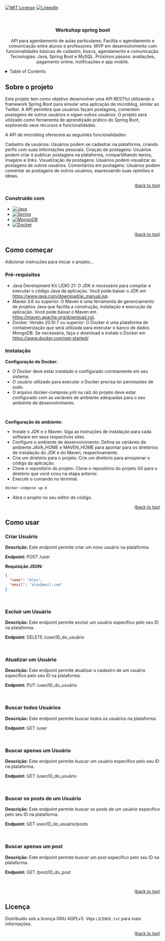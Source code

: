 <a name="readme-top"></a>

<!-- PROJECT SHIELDS -->
<!--
*** I'm using markdown "reference style" links for readability.
*** Reference links are enclosed in brackets [ ] instead of parentheses ( ).
*** See the bottom of this document for the declaration of the reference variables
*** for contributors-url, forks-url, etc. This is an optional, concise syntax you may use.
*** https://www.markdownguide.org/basic-syntax/#reference-style-links
-->

[![MIT License][license-shield]][license-url]
[![LinkedIn][linkedin-shield]][linkedin-url]



<!-- PROJECT LOGO -->
<br />
<div align="center">  

<h3 align="center">Workshop spring boot</h3>

  <p align="center">
    API para agendamento de aulas particulares. Facilita o agendamento e comunicação entre alunos e professores. MVP em desenvolvimento com funcionalidades básicas de cadastro, busca, agendamento e comunicação. Tecnologias: Java, Spring Boot e MySQL. Próximos passos: avaliações, pagamento online, notificações e app mobile.
    <br />
    <!-- <a href="https://github.com/github_username/repo_name"><strong>Explore the docs »</strong></a>
    <br />
    <br />
    <a href="https://github.com/github_username/repo_name">View Demo</a>
    ·
    <a href="https://github.com/github_username/repo_name/issues/new?labels=bug&template=bug-report---.md">Report Bug</a>
    ·
    <a href="https://github.com/github_username/repo_name/issues/new?labels=enhancement&template=feature-request---.md">Request Feature</a> -->
  </p>
</div>



<!-- TABLE OF CONTENTS -->
<details>
  <summary>Table of Contents</summary>
  <ol>
    <li>
      <a href="#about-the-project">Sobre o projeto</a>
      <ul>
        <li><a href="#built-with">Construído com</a></li>
      </ul>
    </li>
    <li>
      <a href="#getting-started">Como começar</a>
      <ul>
        <li><a href="#prerequisites">Pré-requisitos</a></li>
        <li><a href="#installation">Instalação
    </li>
    <li><a href="#usage">Como usar</a></li>
    <li><a href="#roadmap">Roadmap</a></li>
    <li><a href="#license">Licença</a></li>
    <li><a href="#contact">Contato</a></li>li> -->
  </ol>
</details>



<!-- ABOUT THE PROJECT -->
## Sobre o projeto


Este projeto tem como objetivo desenvolver uma API RESTful utilizando o framework Spring Boot para simular uma aplicação de microblog, similar ao Twitter. A API permitirá que usuários façam postagens, comentem postagens de outros usuários e sigam outros usuários. O projeto será utilizado como ferramenta de aprendizado prático do Spring Boot, explorando seus recursos e funcionalidades.

A API de microblog oferecerá as seguintes funcionalidades:

Cadastro de usuários: Usuários podem se cadastrar na plataforma, criando perfis com suas informações pessoais.
Criação de postagens: Usuários podem criar e publicar postagens na plataforma, compartilhando textos, imagens e links.
Visualização de postagens: Usuários podem visualizar as postagens de outros usuários.
Comentários em postagens: Usuários podem comentar as postagens de outros usuários, expressando suas opiniões e ideias.

<p align="right">(<a href="#readme-top">back to top</a>)</p>



### Construído com

* [![Java][Java]][Java-url]
* [![Spring][Spring]][Spring-url]
* [![MongoDB][MongoDB]][MongoDB-url]
* [![Docker][Docker]][Docker-url]

<p align="right">(<a href="#readme-top">back to top</a>)</p>



<!-- GETTING STARTED -->
## Como começar

Adicionar instruções para iniciar o projeto...

### Pré-requisitos

* Java Development Kit (JDK) 21: O JDK é necessário para compilar e executar o código Java da aplicação. Você pode baixar o JDK em https://www.java.com/download/ie_manual.jsp.
* Maven 3.6 ou superior: O Maven é uma ferramenta de gerenciamento de projetos Java que facilita a construção, instalação e execução da aplicação. Você pode baixar o Maven em https://maven.apache.org/download.cgi.
* Docker: Versão 20.10.7 ou superior: O Docker é uma plataforma de containerização que será utilizada para executar o banco de dados MongoDB. Se necessário, faça o download e instale o Docker em https://www.docker.com/get-started/.

### Instalação

<strong>Configuração do Docker:</strong>

- O Docker deve estar instalado e configurado corretamente em seu sistema.
- O usuário utilizado para executar o Docker precisa ter permissões de sudo.
- O arquivo docker-compose.yml na raiz do projeto deve estar configurado com as variáveis de ambiente adequadas para o seu ambiente de desenvolvimento.

<br>

<strong>Configuração do ambiente:</strong>

- Instale o JDK e o Maven: Siga as instruções de instalação para cada software em seus respectivos sites.
- Configure o ambiente de desenvolvimento: Defina as variáveis de ambiente JAVA_HOME e MAVEN_HOME para apontar para os diretórios de instalação do JDK e do Maven, respectivamente.
- Crie um diretório para o projeto: Crie um diretório para armazenar o código da aplicação.
- Clone o repositório do projeto: Clone o repositório do projeto Git para o diretório que você criou na etapa anterior.
- Execute o comando no terminal.
```sh 
docker-compose up-d
```
- Abra o projeto no seu editor de código.

<p align="right">(<a href="#readme-top">back to top</a>)</p>



<!-- USAGE EXAMPLES -->
## Como usar

### Criar Usuário

**Descrição:** Este endpoint permite criar um novo usuário na plataforma.

**Endpoint:** POST /user

**Requisição JSON:**

```json
{
  "name": "Alex",
  "email": "alex@mail.com"
}
```
<br>

### Excluir um Usuário

**Descrição:** Este endpoint permite excluir um usuário específico pelo seu ID na plataforma.

**Endpoint:** DELETE /user/ID_do_usuário

<br>

### Atualizar um Usuário

**Descrição:** Este endpoint permite atualizar o cadastro de um usuário específico pelo seu ID na plataforma.

**Endpoint:** PUT /user/ID_do_usuário

<br>

### Buscar todos Usuários

**Descrição:** Este endpoint permite buscar todos os usuários na plataforma.

**Endpoint:** GET /user

<br>

### Buscar apenas um Usuário

**Descrição:** Este endpoint permite buscar um usuário específico pelo seu ID na plataforma.

**Endpoint:** GET /user/ID_do_usuário

<br>

### Buscar os posts de um Usuário

**Descrição:** Este endpoint permite buscar os posts de um usuário específico pelo seu ID na plataforma.

**Endpoint:** GET user/ID_do_usuário/posts

<br>

### Buscar apenas um post

**Descrição:** Este endpoint permite buscar um post específico pelo seu ID na plataforma.

**Endpoint:** GET /post/ID_do_post

<br>

<p align="right">(<a href="#readme-top">back to top</a>)</p>


<!-- LICENSE -->
## Licença
Distribuído sob a licença GNU AGPLv3. Veja `LICENSE.txt` para mais informações.

<p align="right">(<a href="#readme-top">back to top</a>)</p>





<!-- MARKDOWN LINKS & IMAGES -->
<!-- https://www.markdownguide.org/basic-syntax/#reference-style-links -->
[license-shield]: https://img.shields.io/github/license/github_username/repo_name.svg?style=for-the-badge
[license-url]: https://github.com/fmarconi777/workshop-spring-boot-mongodb/master/LICENSE.txt
[linkedin-shield]: https://img.shields.io/badge/-LinkedIn-black.svg?style=for-the-badge&logo=linkedin&colorB=555
[linkedin-url]: https://www.linkedin.com/in/fmarconi777
[product-screenshot]: images/screenshot.png
[Java]: https://img.shields.io/badge/java-%23ED8B00.svg?style=for-the-badge&logo=openjdk&logoColor=white
[Java-url]: https://www.java.com/pt-BR/
[Spring]: https://img.shields.io/badge/spring-%236DB33F.svg?style=for-the-badge&logo=spring&logoColor=white
[Spring-url]: https://spring.io/
[MongoDB]: https://img.shields.io/badge/MongoDB-%234ea94b.svg?style=for-the-badge&logo=mongodb&logoColor=white
[MongoDB-url]: https://www.mongodb.com/
[Docker]: https://img.shields.io/badge/docker-%230db7ed.svg?style=for-the-badge&logo=docker&logoColor=white
[Docker-url]: https://www.docker.com/
